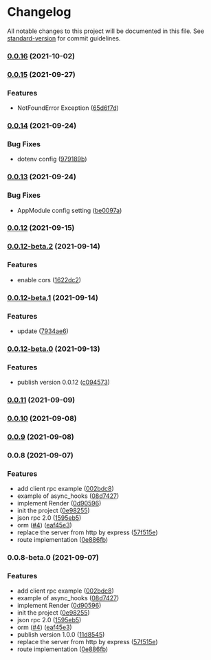 # Changelog

All notable changes to this project will be documented in this file. See [standard-version](https://github.com/conventional-changelog/standard-version) for commit guidelines.

### [0.0.16](https://github.com/17s1c/cirrus/compare/v0.0.15...v0.0.16) (2021-10-02)

### [0.0.15](https://github.com/17s1c/cirrus/compare/v0.0.14...v0.0.15) (2021-09-27)


### Features

* NotFoundError Exception ([65d6f7d](https://github.com/17s1c/cirrus/commit/65d6f7d8af3b2b72db87a4574dec9e7f85736e6b))

### [0.0.14](https://github.com/17s1c/cirrus/compare/v0.0.13...v0.0.14) (2021-09-24)


### Bug Fixes

* dotenv config ([979189b](https://github.com/17s1c/cirrus/commit/979189be60a19a877627dc79f07d799eefb568d3))

### [0.0.13](https://github.com/17s1c/cirrus/compare/v0.0.12...v0.0.13) (2021-09-24)


### Bug Fixes

* AppModule config setting ([be0097a](https://github.com/17s1c/cirrus/commit/be0097ac6d0e3eef7f414c3eb82f7211551ecc4a))

### [0.0.12](https://github.com/17s1c/cirrus/compare/v0.0.12-beta.2...v0.0.12) (2021-09-15)

### [0.0.12-beta.2](https://github.com/17s1c/cirrus/compare/v0.0.12-beta.1...v0.0.12-beta.2) (2021-09-14)


### Features

* enable cors ([1622dc2](https://github.com/17s1c/cirrus/commit/1622dc23630a6cf854092f3421b4e49d9e6b2a12))

### [0.0.12-beta.1](https://github.com/17s1c/cirrus/compare/v0.0.12-beta.0...v0.0.12-beta.1) (2021-09-14)


### Features

* update ([7934ae6](https://github.com/17s1c/cirrus/commit/7934ae610270eb3612423cdeeb7e2abfc396aed8))

### [0.0.12-beta.0](https://github.com/17s1c/cirrus/compare/v0.0.11...v0.0.12-beta.0) (2021-09-13)


### Features

* publish version 0.0.12 ([c094573](https://github.com/17s1c/cirrus/commit/c094573c7fbbee199e32251fb168c1fd3e920f43))

### [0.0.11](https://github.com/17s1c/cirrus/compare/v0.0.10...v0.0.11) (2021-09-09)

### [0.0.10](https://github.com/17s1c/cirrus/compare/v0.0.9...v0.0.10) (2021-09-08)

### [0.0.9](https://github.com/17s1c/cirrus/compare/v0.0.8...v0.0.9) (2021-09-08)

### 0.0.8 (2021-09-07)


### Features

* add client rpc example ([002bdc8](https://github.com/17s1c/cirrus/commit/002bdc8a8bcbf2eaacf5017c7f37b26a7bb90c37))
* example of async_hooks ([08d7427](https://github.com/17s1c/cirrus/commit/08d7427a29ac4da8088f2e70f55cd76ff1a7e5f2))
* implement Render ([0d90596](https://github.com/17s1c/cirrus/commit/0d9059662a0d573024e49f6adcfb34618ac12282))
* init the project ([0e98255](https://github.com/17s1c/cirrus/commit/0e9825536a9a2127f92d2061333da7b810058d57))
* json rpc 2.0 ([1595eb5](https://github.com/17s1c/cirrus/commit/1595eb53feffc7c7b2aeace9129299f708ee7127))
* orm ([#4](https://github.com/17s1c/cirrus/issues/4)) ([eaf45e3](https://github.com/17s1c/cirrus/commit/eaf45e357db43cec778b510dc7b297d0767dae43))
* replace the server from http by express ([57f515e](https://github.com/17s1c/cirrus/commit/57f515e7b8601065986ba1e9135a2cc9d986db9f))
* route implementation ([0e886fb](https://github.com/17s1c/cirrus/commit/0e886fb42b51e903271bee86888802d8ce3c3ad6))

### 0.0.8-beta.0 (2021-09-07)


### Features

* add client rpc example ([002bdc8](https://github.com/17s1c/cirrus/commit/002bdc8a8bcbf2eaacf5017c7f37b26a7bb90c37))
* example of async_hooks ([08d7427](https://github.com/17s1c/cirrus/commit/08d7427a29ac4da8088f2e70f55cd76ff1a7e5f2))
* implement Render ([0d90596](https://github.com/17s1c/cirrus/commit/0d9059662a0d573024e49f6adcfb34618ac12282))
* init the project ([0e98255](https://github.com/17s1c/cirrus/commit/0e9825536a9a2127f92d2061333da7b810058d57))
* json rpc 2.0 ([1595eb5](https://github.com/17s1c/cirrus/commit/1595eb53feffc7c7b2aeace9129299f708ee7127))
* orm ([#4](https://github.com/17s1c/cirrus/issues/4)) ([eaf45e3](https://github.com/17s1c/cirrus/commit/eaf45e357db43cec778b510dc7b297d0767dae43))
* publish version 1.0.0 ([11d8545](https://github.com/17s1c/cirrus/commit/11d8545447eb8701d7739672d3452a3ca906a0ff))
* replace the server from http by express ([57f515e](https://github.com/17s1c/cirrus/commit/57f515e7b8601065986ba1e9135a2cc9d986db9f))
* route implementation ([0e886fb](https://github.com/17s1c/cirrus/commit/0e886fb42b51e903271bee86888802d8ce3c3ad6))
